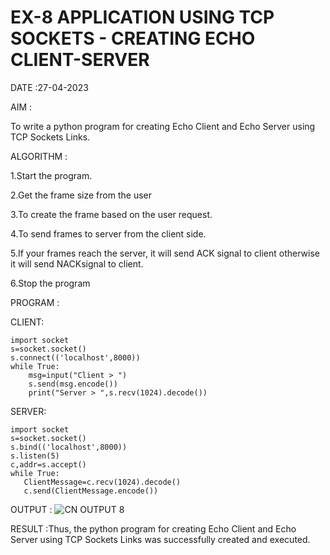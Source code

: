 # EX-8 APPLICATION USING TCP SOCKETS - CREATING ECHO CLIENT-SERVER

DATE :27-04-2023

AIM :

To write a python program for creating Echo Client and Echo Server using TCP Sockets Links.


ALGORITHM :

1.Start the program.

2.Get the frame size from the user

3.To create the frame based on the user request.

4.To send frames to server from the client side.

5.If your frames reach the server, it will send ACK signal to client otherwise it will send NACKsignal to client.

6.Stop the program


PROGRAM :

CLIENT:
```
import socket
s=socket.socket()
s.connect(('localhost',8000))
while True:
    msg=input("Client > ")
    s.send(msg.encode())
    print("Server > ",s.recv(1024).decode()) 
 ```
 
 SERVER:
 ```
 import socket
s=socket.socket()
s.bind(('localhost',8000))
s.listen(5)
c,addr=s.accept()
while True:
    ClientMessage=c.recv(1024).decode()
    c.send(ClientMessage.encode())
  ```



OUTPUT :
![CN OUTPUT 8](https://github.com/kancharlaNarmadha/EX-8/assets/119559316/9f489691-5e8c-4292-8f03-9476837c0c61)



RESULT :Thus, the python program for creating Echo Client and Echo Server using TCP Sockets Links was successfully created and executed.
